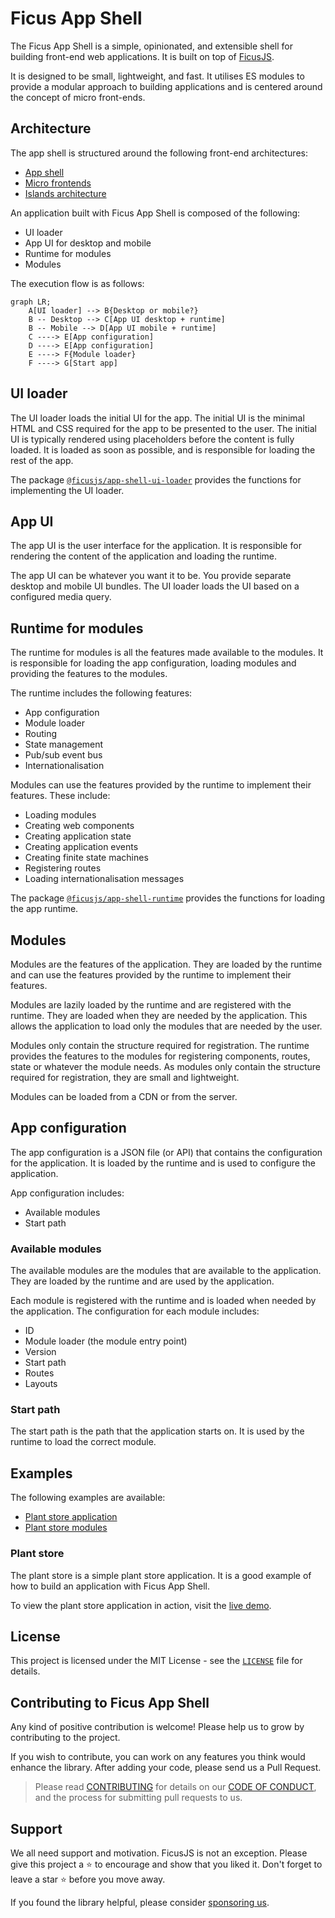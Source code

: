 # Ficus App Shell

The Ficus App Shell is a simple, opinionated, and extensible shell for building front-end web applications. It is built on top of [FicusJS](https://www.ficusjs.org).

It is designed to be small, lightweight, and fast. It utilises ES modules to provide a modular approach to building applications and is centered around the concept of micro front-ends.

## Architecture

The app shell is structured around the following front-end architectures:

- [App shell](https://developer.chrome.com/blog/app-shell/)
- [Micro frontends](https://martinfowler.com/articles/micro-frontends.html)
- [Islands architecture](https://www.patterns.dev/posts/islands-architecture/)

An application built with Ficus App Shell is composed of the following:

- UI loader
- App UI for desktop and mobile
- Runtime for modules
- Modules

The execution flow is as follows:

```mermaid
graph LR;
    A[UI loader] --> B{Desktop or mobile?}
    B -- Desktop --> C[App UI desktop + runtime]
    B -- Mobile --> D[App UI mobile + runtime]
    C ----> E[App configuration]
    D ----> E[App configuration]
    E ----> F{Module loader}
    F ----> G[Start app]
```

## UI loader

The UI loader loads the initial UI for the app. The initial UI is the minimal HTML and CSS required for the app to be presented to the user. The initial UI is typically rendered using placeholders before the content is fully loaded. It is loaded as soon as possible, and is responsible for loading the rest of the app.

The package [`@ficusjs/app-shell-ui-loader`](packages/ui-loader/) provides the functions for implementing the UI loader.

## App UI

The app UI is the user interface for the application. It is responsible for rendering the content of the application and loading the runtime.

The app UI can be whatever you want it to be. You provide separate desktop and mobile UI bundles. The UI loader loads the UI based on a configured media query.

## Runtime for modules

The runtime for modules is all the features made available to the modules. It is responsible for loading the app configuration, loading modules and providing the features to the modules.

The runtime includes the following features:

- App configuration
- Module loader
- Routing
- State management
- Pub/sub event bus
- Internationalisation

Modules can use the features provided by the runtime to implement their features. These include:

- Loading modules
- Creating web components
- Creating application state
- Creating application events
- Creating finite state machines
- Registering routes
- Loading internationalisation messages

The package [`@ficusjs/app-shell-runtime`](packages/runtime/) provides the functions for loading the app runtime.

## Modules

Modules are the features of the application. They are loaded by the runtime and can use the features provided by the runtime to implement their features.

Modules are lazily loaded by the runtime and are registered with the runtime. They are loaded when they are needed by the application. This allows the application to load only the modules that are needed by the user.

Modules only contain the structure required for registration. The runtime provides the features to the modules for registering components, routes, state or whatever the module needs. As modules only contain the structure required for registration, they are small and lightweight.

Modules can be loaded from a CDN or from the server.

## App configuration

The app configuration is a JSON file (or API) that contains the configuration for the application. It is loaded by the runtime and is used to configure the application.

App configuration includes:

- Available modules
- Start path

### Available modules

The available modules are the modules that are available to the application. They are loaded by the runtime and are used by the application.

Each module is registered with the runtime and is loaded when needed by the application. The configuration for each module includes:

- ID
- Module loader (the module entry point)
- Version
- Start path
- Routes
- Layouts

### Start path

The start path is the path that the application starts on. It is used by the runtime to load the correct module.

## Examples

The following examples are available:

- [Plant store application](examples/apps/plant-store/)
- [Plant store modules](examples/modules/plant-store/)

### Plant store

The plant store is a simple plant store application. It is a good example of how to build an application with Ficus App Shell.

To view the plant store application in action, visit the [live demo](https://ficus-app-shell-plant-store.surge.sh/).

## License

This project is licensed under the MIT License - see the [`LICENSE`](LICENSE) file for details.

## Contributing to Ficus App Shell

Any kind of positive contribution is welcome! Please help us to grow by contributing to the project.

If you wish to contribute, you can work on any features you think would enhance the library. After adding your code, please send us a Pull Request.

> Please read [CONTRIBUTING](CONTRIBUTING.md) for details on our [CODE OF CONDUCT](CODE_OF_CONDUCT.md), and the process for submitting pull requests to us.

## Support

We all need support and motivation. FicusJS is not an exception. Please give this project a ⭐️ to encourage and show that you liked it. Don't forget to leave a star ⭐️ before you move away.

If you found the library helpful, please consider [sponsoring us](https://github.com/sponsors/ficusjs).
